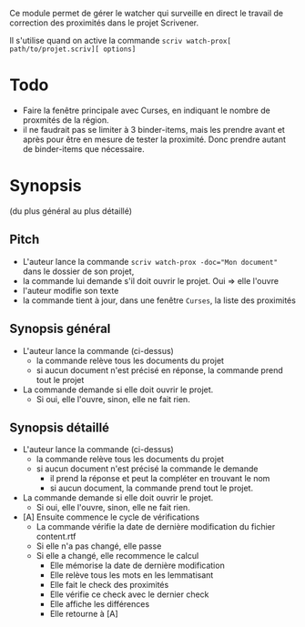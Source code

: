 
Ce module permet de gérer le watcher qui surveille en direct le travail de correction des proximités dans le projet Scrivener.

Il s'utilise quand on active la commande `scriv watch-prox[ path/to/projet.scriv][ options]`

# Todo

* Faire la fenêtre principale avec Curses, en indiquant le nombre de proxmités de la région.
* il ne faudrait pas se limiter à 3 binder-items, mais les prendre avant et après pour être en mesure de tester la proximité. Donc prendre autant de binder-items que nécessaire.

# Synopsis
(du plus général au plus détaillé)

## Pitch

* L'auteur lance la commande `scriv watch-prox -doc="Mon document"` dans le dossier de son projet,
* la commande lui demande s'il doit ouvrir le projet. Oui => elle l'ouvre
* l'auteur modifie son texte
* la commande tient à jour, dans une fenêtre `Curses`, la liste des proximités

## Synopsis général

* L'auteur lance la commande (ci-dessus)
  * la commande relève tous les documents du projet
  * si aucun document n'est précisé en réponse, la commande prend tout le projet
* La commande demande si elle doit ouvrir le projet.
  * Si oui, elle l'ouvre, sinon, elle ne fait rien.

## Synopsis détaillé

* L'auteur lance la commande (ci-dessus)
  * la commande relève tous les documents du projet
  * si aucun document n'est précisé la commande le demande
    * il prend la réponse et peut la compléter en trouvant le nom
    * si aucun document, la commande prend tout le projet.
* La commande demande si elle doit ouvrir le projet.
  * Si oui, elle l'ouvre, sinon, elle ne fait rien.
* [A] Ensuite commence le cycle de vérifications
  * La commande vérifie la date de dernière modification du fichier content.rtf
  * Si elle n'a pas changé, elle passe
  * Si elle a changé, elle recommence le calcul
    * Elle mémorise la date de dernière modification
    * Elle relève tous les mots en les lemmatisant
    * Elle fait le check des proximités
    * Elle vérifie ce check avec le dernier check
    * Elle affiche les différences
    * Elle retourne à [A]
